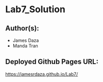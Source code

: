 # Lab7_Solution

## Author(s):
* James Daza
* Manda Tran

## Deployed Github Pages URL:
https://jamesrdaza.github.io/Lab7/